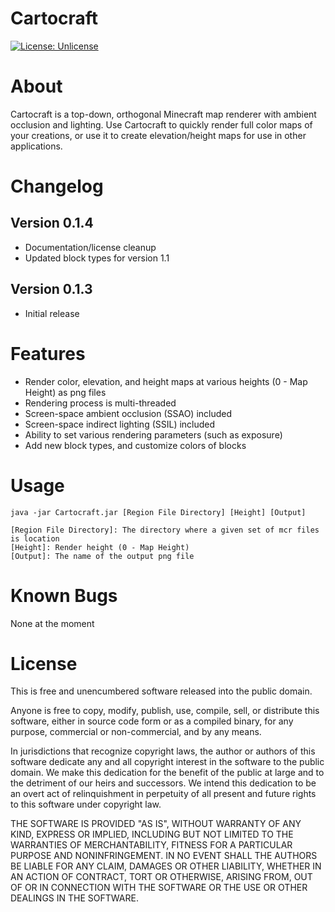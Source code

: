 Cartocraft
=

[![License: Unlicense](https://img.shields.io/badge/license-Unlicense-blue.svg)](https://unlicense.org/)

About
=

Cartocraft is a top-down, orthogonal Minecraft map renderer with ambient occlusion and lighting. Use Cartocraft to quickly render full color maps of your creations, or use it to create elevation/height maps for use in other applications.

Changelog
=

Version 0.1.4
-

* Documentation/license cleanup
* Updated block types for version 1.1

Version 0.1.3
-

* Initial release

Features
=

* Render color, elevation, and height maps at various heights (0 - Map Height) as png files
* Rendering process is multi-threaded
* Screen-space ambient occlusion (SSAO) included
* Screen-space indirect lighting (SSIL) included
* Ability to set various rendering parameters (such as exposure)
* Add new block types, and customize colors of blocks

Usage
=

```
java -jar Cartocraft.jar [Region File Directory] [Height] [Output]
```

```
[Region File Directory]: The directory where a given set of mcr files is location
[Height]: Render height (0 - Map Height)
[Output]: The name of the output png file
```

Known Bugs
=

None at the moment

License
=

This is free and unencumbered software released into the public domain.

Anyone is free to copy, modify, publish, use, compile, sell, or
distribute this software, either in source code form or as a compiled
binary, for any purpose, commercial or non-commercial, and by any
means.

In jurisdictions that recognize copyright laws, the author or authors
of this software dedicate any and all copyright interest in the
software to the public domain. We make this dedication for the benefit
of the public at large and to the detriment of our heirs and
successors. We intend this dedication to be an overt act of
relinquishment in perpetuity of all present and future rights to this
software under copyright law.

THE SOFTWARE IS PROVIDED "AS IS", WITHOUT WARRANTY OF ANY KIND,
EXPRESS OR IMPLIED, INCLUDING BUT NOT LIMITED TO THE WARRANTIES OF
MERCHANTABILITY, FITNESS FOR A PARTICULAR PURPOSE AND NONINFRINGEMENT.
IN NO EVENT SHALL THE AUTHORS BE LIABLE FOR ANY CLAIM, DAMAGES OR
OTHER LIABILITY, WHETHER IN AN ACTION OF CONTRACT, TORT OR OTHERWISE,
ARISING FROM, OUT OF OR IN CONNECTION WITH THE SOFTWARE OR THE USE OR
OTHER DEALINGS IN THE SOFTWARE.
